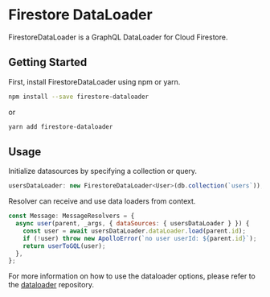 # Firestore DataLoader

FirestoreDataLoader is a GraphQL DataLoader for Cloud Firestore.

## Getting Started

First, install FirestoreDataLoader using npm or yarn.

```sh
npm install --save firestore-dataloader
```

or

```sh
yarn add firestore-dataloader
```

## Usage

Initialize datasources by specifying a collection or query.

```js
usersDataLoader: new FirestoreDataLoader<User>(db.collection(`users`)),

```

Resolver can receive and use data loaders from context.

```js
const Message: MessageResolvers = {
  async user(parent, _args, { dataSources: { usersDataLoader } }) {
    const user = await usersDataLoader.dataLoader.load(parent.id);
    if (!user) throw new ApolloError(`no user userId: ${parent.id}`);
    return userToGQL(user);
  },
};
```

For more information on how to use the dataloader options, please refer to the [dataloader](https://github.com/graphql/dataloader) repository.
